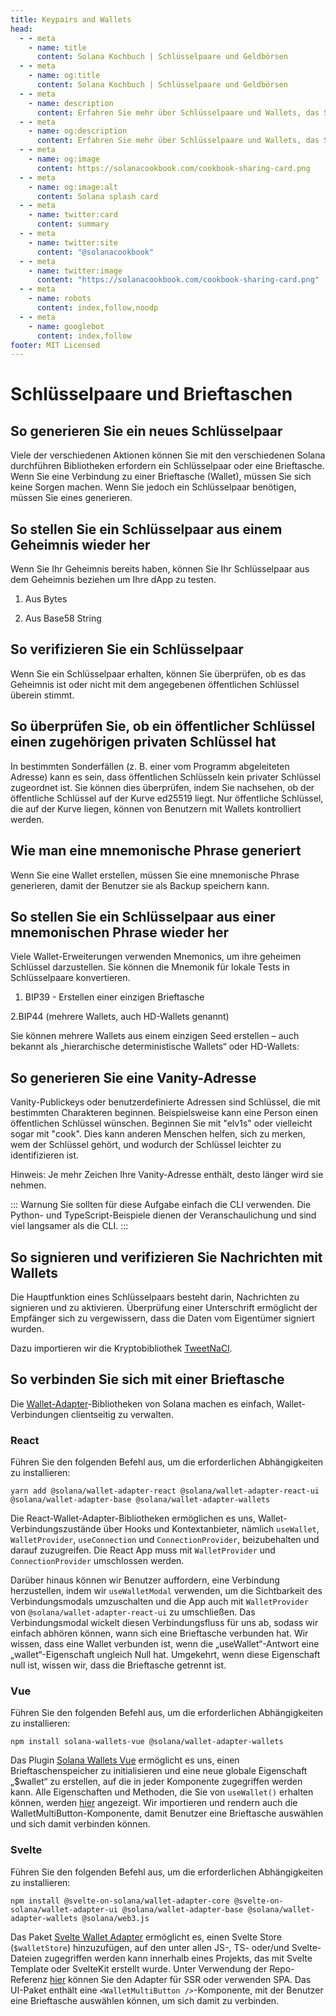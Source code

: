 ```yaml
---
title: Keypairs and Wallets
head:
  - - meta
    - name: title
      content: Solana Kochbuch | Schlüsselpaare und Geldbörsen
  - - meta
    - name: og:title
      content: Solana Kochbuch | Schlüsselpaare und Geldbörsen
  - - meta
    - name: description
      content: Erfahren Sie mehr über Schlüsselpaare und Wallets, das Signieren und Verifizieren von Nachrichten und weitere Referenzen für Building on Solana im Solana-Kochbuch.
  - - meta
    - name: og:description
      content: Erfahren Sie mehr über Schlüsselpaare und Wallets, das Signieren und Verifizieren von Nachrichten und weitere Referenzen für Building on Solana im Solana-Kochbuch.
  - - meta
    - name: og:image
      content: https://solanacookbook.com/cookbook-sharing-card.png
  - - meta
    - name: og:image:alt
      content: Solana splash card
  - - meta
    - name: twitter:card
      content: summary
  - - meta
    - name: twitter:site
      content: "@solanacookbook"
  - - meta
    - name: twitter:image
      content: "https://solanacookbook.com/cookbook-sharing-card.png"
  - - meta
    - name: robots
      content: index,follow,noodp
  - - meta
    - name: googlebot
      content: index,follow
footer: MIT Licensed
---
```


# Schlüsselpaare und Brieftaschen

## So generieren Sie ein neues Schlüsselpaar

Viele der verschiedenen Aktionen können Sie mit den verschiedenen Solana durchführen
Bibliotheken erfordern ein Schlüsselpaar oder eine Brieftasche. Wenn Sie eine Verbindung zu einer
Brieftasche (Wallet), müssen Sie sich keine Sorgen machen. Wenn Sie jedoch ein Schlüsselpaar benötigen, müssen Sie eines generieren.

<SolanaCodeGroup>
  <SolanaCodeGroupItem title="TS" active>

  <template v-slot:default>

@[code](@/code/keypairs-and-wallets/generate-keypair/generate-keypair.en.ts)

  </template>

  <template v-slot:preview>

@[code](@/code/keypairs-and-wallets/generate-keypair/generate-keypair.preview.en.ts)

  </template>

  </SolanaCodeGroupItem>

  <SolanaCodeGroupItem title="Python" >

  <template v-slot:default>

@[code](@/code/keypairs-and-wallets/generate-keypair/generate-keypair.en.py)

  </template>

  <template v-slot:preview>

@[code](@/code/keypairs-and-wallets/generate-keypair/generate-keypair.preview.en.py)

  </template>

  </SolanaCodeGroupItem>

  <SolanaCodeGroupItem title="Rust" >

  <template v-slot:default>

@[code](@/code/keypairs-and-wallets/generate-keypair/generate-keypair.en.rs)

  </template>

  <template v-slot:preview>

@[code](@/code/keypairs-and-wallets/generate-keypair/generate-keypair.preview.en.rs)

  </template>

  </SolanaCodeGroupItem>

  <SolanaCodeGroupItem title="CLI">

  <template v-slot:default>

@[code](@/code/keypairs-and-wallets/generate-keypair/generate-keypair.en.sh)

  </template>

  <template v-slot:preview>

@[code](@/code/keypairs-and-wallets/generate-keypair/generate-keypair.preview.en.sh)

  </template>

  </SolanaCodeGroupItem>

</SolanaCodeGroup>

## So stellen Sie ein Schlüsselpaar aus einem Geheimnis wieder her

Wenn Sie Ihr Geheimnis bereits haben, können Sie Ihr Schlüsselpaar aus dem Geheimnis beziehen
um Ihre dApp zu testen.

1. Aus Bytes

<SolanaCodeGroup>
   <SolanaCodeGroupItem title="TS" active>

  <template v-slot:default>

@[code](@/code/keypairs-and-wallets/keypair-from-secret/keypair-from-secret.en.ts)

  </template>

  <template v-slot:preview>

@[code](@/code/keypairs-and-wallets/keypair-from-secret/keypair-from-secret.preview.en.ts)

  </template>

  </SolanaCodeGroupItem>

  <SolanaCodeGroupItem title="Python">

  <template v-slot:default>

@[code](@/code/keypairs-and-wallets/keypair-from-secret/keypair-from-secret.en.py)

  </template>

  <template v-slot:preview>

@[code](@/code/keypairs-and-wallets/keypair-from-secret/keypair-from-secret.preview.en.py)

  </template>

  </SolanaCodeGroupItem>

   <SolanaCodeGroupItem title="Rust">

  <template v-slot:default>

@[code](@/code/keypairs-and-wallets/keypair-from-secret/keypair-from-secret.en.rs)

  </template>

  <template v-slot:preview>

@[code](@/code/keypairs-and-wallets/keypair-from-secret/keypair-from-secret.preview.en.rs)

  </template>

  </SolanaCodeGroupItem>

  <SolanaCodeGroupItem title="CLI">

  <template v-slot:default>

@[code](@/code/keypairs-and-wallets/keypair-from-secret/keypair-from-secret.en.sh)

  </template>

  <template v-slot:preview>

@[code](@/code/keypairs-and-wallets/keypair-from-secret/keypair-from-secret.en.sh)

  </template>

  </SolanaCodeGroupItem>

</SolanaCodeGroup>

2. Aus Base58 String

<SolanaCodeGroup>
   <SolanaCodeGroupItem title="TS" active>

  <template v-slot:default>

@[code](@/code/keypairs-and-wallets/keypair-from-secret/from-bs58.en.ts)

  </template>

  <template v-slot:preview>

@[code](@/code/keypairs-and-wallets/keypair-from-secret/from-bs58.preview.en.ts)

  </template>

  </SolanaCodeGroupItem>

  <SolanaCodeGroupItem title="Python">

  <template v-slot:default>

@[code](@/code/keypairs-and-wallets/keypair-from-secret/from-bs58.en.py)

  </template>

  <template v-slot:preview>

@[code](@/code/keypairs-and-wallets/keypair-from-secret/from-bs58.preview.en.py)

  </template>

  </SolanaCodeGroupItem>

   <SolanaCodeGroupItem title="Rust">

  <template v-slot:default>

@[code](@/code/keypairs-and-wallets/keypair-from-secret/from-bs58.en.rs)

  </template>

  <template v-slot:preview>

@[code](@/code/keypairs-and-wallets/keypair-from-secret/from-bs58.preview.en.rs)

  </template>

  </SolanaCodeGroupItem>

</SolanaCodeGroup>

## So verifizieren Sie ein Schlüsselpaar

Wenn Sie ein Schlüsselpaar erhalten, können Sie überprüfen, ob es das Geheimnis ist oder nicht
mit dem angegebenen öffentlichen Schlüssel überein stimmt.

<SolanaCodeGroup>
   <SolanaCodeGroupItem title="TS" active>

  <template v-slot:default>

@[code](@/code/keypairs-and-wallets/verify-keypair/verify-keypair.en.ts)

  </template>

  <template v-slot:preview>

@[code](@/code/keypairs-and-wallets/verify-keypair/verify-keypair.preview.en.ts)

  </template>

  </SolanaCodeGroupItem>

   <SolanaCodeGroupItem title="Python">

  <template v-slot:default>

@[code](@/code/keypairs-and-wallets/verify-keypair/verify-keypair.en.py)

  </template>

  <template v-slot:preview>

@[code](@/code/keypairs-and-wallets/verify-keypair/verify-keypair.preview.en.py)

  </template>

  </SolanaCodeGroupItem>

  <SolanaCodeGroupItem title="CLI">

  <template v-slot:default>

@[code](@/code/keypairs-and-wallets/verify-keypair/verify-keypair.en.sh)

  </template>

  <template v-slot:preview>

@[code](@/code/keypairs-and-wallets/verify-keypair/verify-keypair.en.sh)

  </template>

  </SolanaCodeGroupItem>

</SolanaCodeGroup>

## So überprüfen Sie, ob ein öffentlicher Schlüssel einen zugehörigen privaten Schlüssel hat

In bestimmten Sonderfällen (z. B. einer vom Programm abgeleiteten Adresse) kann es sein, dass öffentlichen Schlüsseln kein privater Schlüssel zugeordnet ist. Sie können dies überprüfen, indem Sie nachsehen, ob der öffentliche Schlüssel auf der Kurve ed25519 liegt. Nur öffentliche Schlüssel, die auf der Kurve liegen, können von Benutzern mit Wallets kontrolliert werden.

<SolanaCodeGroup>
  <SolanaCodeGroupItem title="TS" active>

  <template v-slot:default>

@[code](@/code/keypairs-and-wallets/check-valid-publickey/check-valid-publickey.ts)

  </template>

  <template v-slot:preview>

@[code](@/code/keypairs-and-wallets/check-valid-publickey/check-valid-publickey.preview.ts)

  </template>

  </SolanaCodeGroupItem>

  <SolanaCodeGroupItem title="Python" active>

  <template v-slot:default>

@[code](@/code/keypairs-and-wallets/check-valid-publickey/check-valid-publickey.py)

  </template>

  <template v-slot:preview>

@[code](@/code/keypairs-and-wallets/check-valid-publickey/check-valid-publickey.preview.py)

  </template>

  </SolanaCodeGroupItem>

  <SolanaCodeGroupItem title="Rust" active>

  <template v-slot:default>

@[code](@/code/keypairs-and-wallets/check-valid-publickey/check-valid-publickey.rs)

  </template>

  <template v-slot:preview>

@[code](@/code/keypairs-and-wallets/check-valid-publickey/check-valid-publickey.preview.rs)

  </template>

  </SolanaCodeGroupItem>

</SolanaCodeGroup>


## Wie man eine mnemonische Phrase generiert

Wenn Sie eine Wallet erstellen, müssen Sie eine mnemonische Phrase generieren, damit der Benutzer sie als Backup speichern kann.

<SolanaCodeGroup>
  <SolanaCodeGroupItem title="TS" active>

  <template v-slot:default>

@[code](@/code/keypairs-and-wallets/generate-mnemonic/from-bip39.ts)

  </template>

  <template v-slot:preview>

@[code](@/code/keypairs-and-wallets/generate-mnemonic/from-bip39.preview.ts)

  </template>

  </SolanaCodeGroupItem>

  <SolanaCodeGroupItem title="Python">

  <template v-slot:default>

@[code](@/code/keypairs-and-wallets/generate-mnemonic/from-bip39.py)

  </template>

  <template v-slot:preview>

@[code](@/code/keypairs-and-wallets/generate-mnemonic/from-bip39.preview.py)

  </template>

  </SolanaCodeGroupItem>

  <SolanaCodeGroupItem title="CLI">

  <template v-slot:default>

@[code](@/code/keypairs-and-wallets/generate-mnemonic/from-bip39.sh)

  </template>

  <template v-slot:preview>

@[code](@/code/keypairs-and-wallets/generate-mnemonic/from-bip39.sh)

  </template>

  </SolanaCodeGroupItem>

</SolanaCodeGroup>

## So stellen Sie ein Schlüsselpaar aus einer mnemonischen Phrase wieder her

Viele Wallet-Erweiterungen verwenden Mnemonics, um ihre geheimen Schlüssel darzustellen.
Sie können die Mnemonik für lokale Tests in Schlüsselpaare konvertieren.

1. BIP39 - Erstellen einer einzigen Brieftasche

<SolanaCodeGroup>
   <SolanaCodeGroupItem title="TS" active>

  <template v-slot:default>

@[code](@/code/keypairs-and-wallets/mnemonic-to-keypair/from-bip39.ts)

  </template>

  <template v-slot:preview>

@[code](@/code/keypairs-and-wallets/mnemonic-to-keypair/from-bip39.preview.ts)

  </template>

  </SolanaCodeGroupItem>

  <SolanaCodeGroupItem title="Python">

  <template v-slot:default>

@[code](@/code/keypairs-and-wallets/mnemonic-to-keypair/from-bip39.py)

  </template>

  <template v-slot:preview>

@[code](@/code/keypairs-and-wallets/mnemonic-to-keypair/from-bip39.preview.py)

  </template>

  </SolanaCodeGroupItem>

  <SolanaCodeGroupItem title="CLI">

  <template v-slot:default>

@[code](@/code/keypairs-and-wallets/mnemonic-to-keypair/from-bip39.sh)

  </template>

  <template v-slot:preview>

@[code](@/code/keypairs-and-wallets/mnemonic-to-keypair/from-bip39.sh)

  </template>

  </SolanaCodeGroupItem>

</SolanaCodeGroup>

2.BIP44 (mehrere Wallets, auch HD-Wallets genannt)

Sie können mehrere Wallets aus einem einzigen Seed erstellen – auch bekannt als „hierarchische deterministische Wallets“ oder HD-Wallets:

<SolanaCodeGroup>
   <SolanaCodeGroupItem title="TS" active>

  <template v-slot:default>

@[code](@/code/keypairs-and-wallets/mnemonic-to-keypair/from-bip44.ts)

  </template>

  <template v-slot:preview>

@[code](@/code/keypairs-and-wallets/mnemonic-to-keypair/from-bip44.preview.ts)

  </template>

  </SolanaCodeGroupItem>

  <SolanaCodeGroupItem title="CLI">

  <template v-slot:default>

@[code](@/code/keypairs-and-wallets/mnemonic-to-keypair/from-bip44.sh)

  </template>

  <template v-slot:preview>

@[code](@/code/keypairs-and-wallets/mnemonic-to-keypair/from-bip44.sh)

  </template>

  </SolanaCodeGroupItem>

</SolanaCodeGroup>

## So generieren Sie eine Vanity-Adresse

Vanity-Publickeys oder benutzerdefinierte Adressen sind Schlüssel, die mit bestimmten Charakteren beginnen.
Beispielsweise kann eine Person einen öffentlichen Schlüssel wünschen.
Beginnen Sie mit "elv1s" oder vielleicht sogar mit "cook". Dies kann anderen Menschen helfen, sich zu merken, wem der Schlüssel gehört, und wodurch der Schlüssel leichter zu identifizieren ist.

Hinweis: Je mehr Zeichen Ihre Vanity-Adresse enthält, desto länger wird sie
nehmen.

::: Warnung
Sie sollten für diese Aufgabe einfach die CLI verwenden. Die Python- und TypeScript-Beispiele dienen der Veranschaulichung und sind viel langsamer als die CLI.
:::

<SolanaCodeGroup>
   <SolanaCodeGroupItem title="TS" active>

  <template v-slot:default>

@[code](@/code/keypairs-and-wallets/vanity-publickeys/vanity-publickeys.en.ts)

  </template>

  <template v-slot:preview>

@[code](@/code/keypairs-and-wallets/vanity-publickeys/vanity-publickeys.preview.en.ts)

  </template>

  </SolanaCodeGroupItem>

  <SolanaCodeGroupItem title="Python">

  <template v-slot:default>

@[code](@/code/keypairs-and-wallets/vanity-publickeys/vanity-publickeys.en.py)

  </template>

  <template v-slot:preview>

@[code](@/code/keypairs-and-wallets/vanity-publickeys/vanity-publickeys.preview.en.py)

  </template>

  </SolanaCodeGroupItem>

  <SolanaCodeGroupItem title="CLI">

  <template v-slot:default>

@[code](@/code/keypairs-and-wallets/vanity-publickeys/vanity-publickeys.en.sh)

  </template>

  <template v-slot:preview>

@[code](@/code/keypairs-and-wallets/vanity-publickeys/vanity-publickeys.en.sh)

  </template>

  </SolanaCodeGroupItem>

</SolanaCodeGroup>

## So signieren und verifizieren Sie Nachrichten mit Wallets

Die Hauptfunktion eines Schlüsselpaars besteht darin, Nachrichten zu signieren und zu aktivieren.
Überprüfung einer Unterschrift ermöglicht der Empfänger sich zu vergewissern, dass die Daten vom Eigentümer signiert wurden.

Dazu importieren wir die Kryptobibliothek [TweetNaCl][1].

<SolanaCodeGroup>
   <SolanaCodeGroupItem title="TS" active>

  <template v-slot:default>

@[code](@/code/keypairs-and-wallets/sign-verify-message/sign-verify-message.en.ts)

  </template>

  <template v-slot:preview>

@[code](@/code/keypairs-and-wallets/sign-verify-message/sign-verify-message.preview.en.ts)

  </template>

  </SolanaCodeGroupItem>

  <SolanaCodeGroupItem title="Python">

  <template v-slot:default>

@[code](@/code/keypairs-and-wallets/sign-verify-message/sign-verify-message.en.py)

  </template>

  <template v-slot:preview>

@[code](@/code/keypairs-and-wallets/sign-verify-message/sign-verify-message.preview.en.py)

  </template>

  </SolanaCodeGroupItem>

</SolanaCodeGroup>

[1]: https://www.npmjs.com/package/tweetnacl

## So verbinden Sie sich mit einer Brieftasche

Die [Wallet-Adapter](https://github.com/solana-labs/wallet-adapter)-Bibliotheken von Solana machen es einfach, Wallet-Verbindungen clientseitig zu verwalten.

### React

Führen Sie den folgenden Befehl aus, um die erforderlichen Abhängigkeiten zu installieren:

```/bin/bash
yarn add @solana/wallet-adapter-react @solana/wallet-adapter-react-ui @solana/wallet-adapter-base @solana/wallet-adapter-wallets
```

Die React-Wallet-Adapter-Bibliotheken ermöglichen es uns, Wallet-Verbindungszustände über Hooks und Kontextanbieter, nämlich `useWallet`, `WalletProvider`, `useConnection` und `ConnectionProvider`, beizubehalten und darauf zuzugreifen. Die React App muss mit `WalletProvider` und `ConnectionProvider` umschlossen werden.

Darüber hinaus können wir Benutzer auffordern, eine Verbindung herzustellen, indem wir `useWalletModal` verwenden, um die Sichtbarkeit des Verbindungsmodals umzuschalten und die App auch mit `WalletProvider` von `@solana/wallet-adapter-react-ui` zu umschließen. Das Verbindungsmodal wickelt diesen Verbindungsfluss für uns ab, sodass wir einfach abhören können, wann sich eine Brieftasche verbunden hat. Wir wissen, dass eine Wallet verbunden ist, wenn die „useWallet“-Antwort eine „wallet“-Eigenschaft ungleich Null hat. Umgekehrt, wenn diese Eigenschaft null ist, wissen wir, dass die Brieftasche getrennt ist.

<SolanaCodeGroup>
   <SolanaCodeGroupItem title="TS" active>

  <template v-slot:default>

@[code](@/code/keypairs-and-wallets/connect-to-wallet/connect-to-wallet-react.en.tsx)

  </template>

  <template v-slot:preview>

@[code](@/code/keypairs-and-wallets/connect-to-wallet/connect-to-wallet-react.preview.en.tsx)

  </template>

  </SolanaCodeGroupItem>

</SolanaCodeGroup>

### Vue

Führen Sie den folgenden Befehl aus, um die erforderlichen Abhängigkeiten zu installieren:

```/bin/bash
npm install solana-wallets-vue @solana/wallet-adapter-wallets
```

Das Plugin [Solana Wallets Vue](https://github.com/lorisleiva/solana-wallets-vue) ermöglicht es uns, einen Brieftaschenspeicher zu initialisieren und eine neue globale Eigenschaft „$wallet“ zu erstellen, auf die in jeder Komponente zugegriffen werden kann. Alle Eigenschaften und Methoden, die Sie von `useWallet()` erhalten können, werden [hier](https://github.com/lorisleiva/solana-wallets-vue#usewallet-references) angezeigt. Wir importieren und rendern auch die WalletMultiButton-Komponente, damit Benutzer eine Brieftasche auswählen und sich damit verbinden können.

<SolanaCodeGroup>
   <SolanaCodeGroupItem title="Vue" active>

  <template v-slot:default>

@[code](@/code/keypairs-and-wallets/connect-to-wallet/connect-to-wallet-vue.en.vue)

  </template>

  <template v-slot:preview>

@[code](@/code/keypairs-and-wallets/connect-to-wallet/connect-to-wallet-vue.preview.en.vue)

  </template>

  </SolanaCodeGroupItem>

</SolanaCodeGroup>

### Svelte

Führen Sie den folgenden Befehl aus, um die erforderlichen Abhängigkeiten zu installieren:

```/bin/bash
npm install @svelte-on-solana/wallet-adapter-core @svelte-on-solana/wallet-adapter-ui @solana/wallet-adapter-base @solana/wallet-adapter-wallets @solana/web3.js
```

Das Paket [Svelte Wallet Adapter](https://github.com/svelte-on-solana/wallet-adapter) ermöglicht es, einen Svelte Store (`$walletStore`) hinzuzufügen, auf den unter allen JS-, TS- oder/und Svelte-Dateien zugegriffen werden kann innerhalb eines Projekts, das mit Svelte Template oder SvelteKit erstellt wurde. Unter Verwendung der Repo-Referenz [hier](https://github.com/svelte-on-solana/wallet-adapter/blob/master/packages/core/README.md/) können Sie den Adapter für SSR oder verwenden SPA. Das UI-Paket enthält eine `<WalletMultiButton />`-Komponente, mit der Benutzer eine Brieftasche auswählen können, um sich damit zu verbinden.

<SolanaCodeGroup>
   <SolanaCodeGroupItem title="Svelte" active>

  <template v-slot:default>

@[code](@/code/keypairs-and-wallets/connect-to-wallet/connect-to-wallet-svelte.en.html)

  </template>

  <template v-slot:preview>

@[code](@/code/keypairs-and-wallets/connect-to-wallet/connect-to-wallet-svelte.preview.en.html)

  </template>

  </SolanaCodeGroupItem>

</SolanaCodeGroup>
